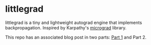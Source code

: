 # littlegrad
littlegrad is a tiny and lightweight autograd engine that implements backpropagation. 
Inspired by Karpathy's [micrograd](https://github.com/karpathy/micrograd) library.

This repo has an associated blog post in two parts: [Part 1](https://darkknightxi.github.io/blog/posts/littlegrad/littlegrad.html) and Part 2.
